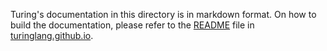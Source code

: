 Turing's documentation in this directory is in markdown format. On how to build the documentation, please refer to the [README](https://github.com/TuringLang/turinglang.github.io) file in [turinglang.github.io](https://github.com/TuringLang/turinglang.github.io).
